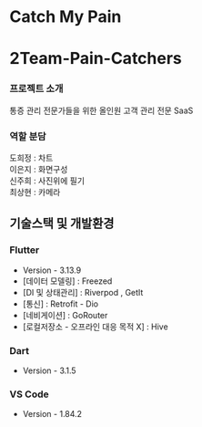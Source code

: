 # Catch My Pain

# 2Team-Pain-Catchers

### 프로젝트 소개
통증 관리 전문가들을 위한 올인원 고객 관리 전문 SaaS

### 역할 분담
도희정 : 차트<br>
이은지 : 화면구성<br>
신주희 : 사진위에 필기<br>
최상현 : 카메라<br>


## 기술스택 및 개발환경
### Flutter
- Version - 3.13.9
- [데이터 모델링] : Freezed
- [DI 및 상태관리] : Riverpod , GetIt
- [통신] : Retrofit - Dio
- [네비게이션] : GoRouter
- [로컬저장소 - 오프라인 대응 목적 X] : Hive

### Dart
- Version - 3.1.5

### VS Code
- Version - 1.84.2

